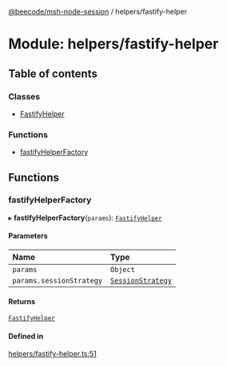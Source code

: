 [@beecode/msh-node-session](../README.md) / helpers/fastify-helper

# Module: helpers/fastify-helper

## Table of contents

### Classes

- [FastifyHelper](../classes/helpers_fastify_helper.FastifyHelper.md)

### Functions

- [fastifyHelperFactory](helpers_fastify_helper.md#fastifyhelperfactory)

## Functions

### fastifyHelperFactory

▸ **fastifyHelperFactory**(`params`): [`FastifyHelper`](../classes/helpers_fastify_helper.FastifyHelper.md)

#### Parameters

| Name | Type |
| :------ | :------ |
| `params` | `Object` |
| `params.sessionStrategy` | [`SessionStrategy`](../interfaces/session_strategy_session_strategy.SessionStrategy.md) |

#### Returns

[`FastifyHelper`](../classes/helpers_fastify_helper.FastifyHelper.md)

#### Defined in

[helpers/fastify-helper.ts:51](https://github.com/beecode-rs/msh-node-session/blob/007a8c1/src/helpers/fastify-helper.ts#L51)
